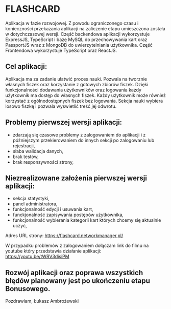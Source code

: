 # FLASHCARD

Aplikacja w fazie rozwojowej. Z powodu ograniczonego czasu i konieczności przekazania aplikacji na zaliczenie etapu umieszczona została w dotychczasowej wersji. Część backendowa aplikacji wykorzystuje ExpressJS, TypeScript i bazę MySQL do przechowywania kart oraz PassportJS wraz z MongoDB do uwierzytelniania użytkownika. Część Frontendowa wykorzystuje TypeScript oraz ReactJS. 

## Cel aplikacji:

Aplikacja ma za zadanie ułatwić proces nauki. Pozwala na tworznie własnych fiszek oraz korzystanie z gotowych zbiorów fiszek. Dzięki funkcjonalności dodawania użytkowników oraz logowania każdy użytkownik ma dostęp do własnych fiszek. Każdy użytkownik może również korzystać z ogólnodostępnych fiszek bez logowania. Sekcja nauki wybiera losowo fiszkę i pozwala wyswietlić treść jej odwrotu. 

## Problemy pierwszej wersji aplikacji:

- zdarzają się czasowe problemy z zalogowaniem do aplikacji i z późniejszym przekierowaniem do innych sekcji po zalogowaniu lub rejestracji,
- słaba walidacja danych,
- brak testów,
- brak responsywności strony,

## Niezrealizowane założenia pierwszej wersji aplikacji:

- sekcja statystyki, 
- panel administratora, 
- funkcjonalność edycji i usuwania kart, 
- funckjonalność zapisywania postępów użytkownika,
- funkcjonalność wybierania kategorii kart których chcemy się aktualnie uczyć,  

Adres URL strony: https://flashcard.networkmanager.pl/

W przypadku problemów z zalogowaniem dołączam link do filmu na youtube który przedstawia działanie aplikacji: https://youtu.be/tWRV3disiPM

## Rozwój aplikacji oraz poprawa wszystkich błędów planowany jest po ukończeniu etapu Bonusowego.

Pozdrawiam,
Łukasz Ambrożewski
